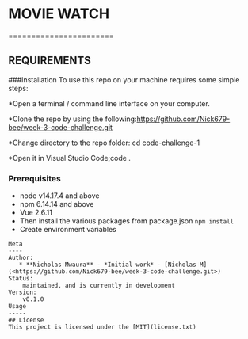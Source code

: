 # MOVIE WATCH
=======================
**<movie watch>** <this project makes a user to be able to buy movie tickets that are available and also be able to view them>
## REQUIREMENTS


###Installation
To use this repo on your machine requires some simple steps:

*Open a terminal / command line interface on your computer.

*Clone the repo by using the following:https://github.com/Nick679-bee/week-3-code-challenge.git

*Change directory to the repo folder: cd code-challenge-1

*Open it in Visual Studio Code;code .
### Prerequisites
* node v14.17.4 and above
* npm 6.14.14 and above
* Vue 2.6.11
* Then install the various packages from package.json `npm install`
* Create environment variables
```
Meta
----
Author:
   * **Nicholas Mwaura** - *Initial work* - [Nicholas M](<https://github.com/Nick679-bee/week-3-code-challenge.git>)
Status:
    maintained, and is currently in development
Version:
    v0.1.0
Usage
-----
## License
This project is licensed under the [MIT](license.txt)